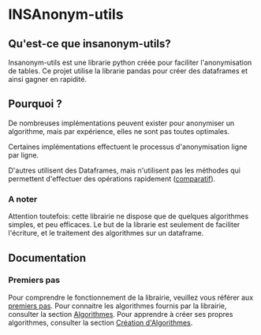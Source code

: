 # INSAnonym-utils

## Qu'est-ce que insanonym-utils?

Insanonym-utils est une librarie python créée pour faciliter l'anonymisation de tables. 
Ce projet utilise la librarie pandas pour créer des dataframes et ainsi gagner en rapidité.

## Pourquoi ?

De nombreuses implémentations peuvent exister pour anonymiser un algorithme, mais par expérience, elles ne sont pas toutes optimales.

Certaines implémentations effectuent le processus d'anonymisation ligne par ligne.

D'autres utilisent des Dataframes, mais n'utilisent pas les méthodes qui permettent d'effectuer des opérations rapidement ([comparatif](https://engineering.upside.com/a-beginners-guide-to-optimizing-pandas-code-for-speed-c09ef2c6a4d6)).

### A noter

Attention toutefois: cette librairie ne dispose que de quelques algorithmes simples, et peu efficaces. Le but de la librarie est seulement de faciliter l'écriture, et le traitement des algorithmes sur un dataframe.

## Documentation

### Premiers pas

Pour comprendre le fonctionnement de la librairie, veuillez vous référer aux [premiers pas](https://github.com/danymat/INSAnonym-utils/blob/main/docs/premiers-pas.md).
Pour connaitre les algorithmes fournis par la librairie, consulter la section [Algorithmes](https://github.com/danymat/INSAnonym-utils/blob/main/docs/algorithmes.md).
Pour apprendre à créer ses propres algorithmes, consulter la section [Création d'Algorithmes](https://github.com/danymat/INSAnonym-utils/blob/main/docs/creation-algorithmes.md).



